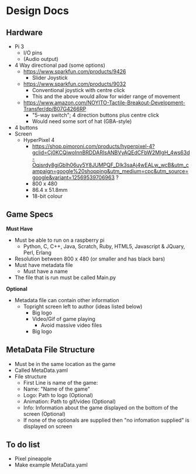 # Design Docs
## Hardware
* Pi 3
    * I/O pins
    * (Audio output)
* 4 Way directional pad (some options)
    * https://www.sparkfun.com/products/9426
        * Slider Joystick
    * https://www.sparkfun.com/products/9032
        * Conventional joystick with centre click
        * This and the above would allow for wider range of movement
    * https://www.amazon.com/NOYITO-Tactile-Breakout-Development-Transfer/dp/B07G4266RP
        * "5-way switch"; 4 direction buttons plus centre click
        * Would need some sort of hat (GBA-style)
* 4 buttons 
* Screen
    * HyperPixel 4
        * https://shop.pimoroni.com/products/hyperpixel-4?gclid=Cj0KCQjwoInnBRDDARIsANBVyAQEdCFbW2MIgH_4ws63d-Oqjsrdy8giGblh06uy5Y8JUMPQF_DIk3saAj4wEALw_wcB&utm_campaign=google%20shopping&utm_medium=cpc&utm_source=google&variant=12569539706963 ?
        * 800 x 480
        * 86.4 x 51.8mm
        * 18-bit colour

## Game Specs
**Must Have**
* Must be able to run on a raspberry pi 
    * Python, C, C++, Java, Scratch, Ruby, HTML5, Javascript & JQuary, Perl, Erlang
* Resolution between 800 x 480 (or smaller and has black bars)
* Must have metadata file
    * Must have a name
* The file that is run must be called Main.py 

**Optional**
* Metadata file can contain other information
    * Topright screen left to author (ideas listed below)
        * Big logo
        * Video/Gif of game playing 
            * Avoid massive video files 
        * Big logo


## MetaData File Structure
* Must be in the same location as the game
* Called MetaData.yaml
* File structure
    * First Line is name of the game:
    * Name: "Name of the game"
    * Logo: Path to logo (Optional)
    * Animation: Path to gif/video (Optional)
    * Info: Information about the game displayed on the bottom of the screen (Optional)
    * If none of the optionals are supplied then "no infomation supplied" is displayed on screen 

## To do list 
* Pixel pineapple
* Make example MetaData.yaml